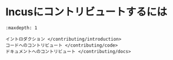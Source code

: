 # Incusにコントリビュートするには

```{toctree}
:maxdepth: 1

イントロダクション </contributing/introduction>
コードへのコントリビュート </contributing/code>
ドキュメントへのコントリビュート </contributing/docs>
```
